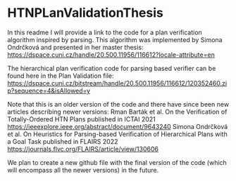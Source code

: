 # HTNPLanValidationThesis
In this readme I will provide a link to the code for a plan verification algorithm inspired by parsing. This algorithm was implemented by Simona Ondrčková and presented in her master thesis: https://dspace.cuni.cz/handle/20.500.11956/116612?locale-attribute=en

The hierarchical plan verification code for parsing based verifier can be found here in the Plan Validation file: https://dspace.cuni.cz/bitstream/handle/20.500.11956/116612/120352460.zip?sequence=4&isAllowed=y 

Note that this is an older version of the code and there have since been new articles describing newer versions:
Rman Barták et al. On the Verification of Totally-Ordered HTN Plans published in ICTAI 2021 https://ieeexplore.ieee.org/abstract/document/9643240
Simona Ondrčková et al. On Heuristics for Parsing-based Verification of Hierarchical Plans with a Goal Task published in FLAIRS 2022 https://journals.flvc.org/FLAIRS/article/view/130606

We plan to create a new github file with the final version of the code  (which will encompass all the newer versions) in the future. 
